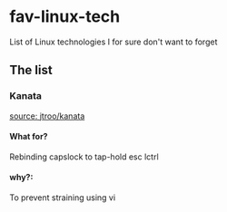 # fav-linux-tech

List of Linux technologies I for sure don't want to forget

## The list

### Kanata

[source: jtroo/kanata](https://github.com/jtroo/kanata)

#### What for?

Rebinding capslock to tap-hold esc lctrl

#### why?:

To prevent straining using vi
